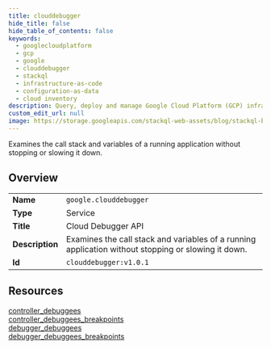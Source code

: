 ```yaml
---
title: clouddebugger
hide_title: false
hide_table_of_contents: false
keywords:
  - googlecloudplatform
  - gcp
  - google
  - clouddebugger
  - stackql
  - infrastructure-as-code
  - configuration-as-data
  - cloud inventory
description: Query, deploy and manage Google Cloud Platform (GCP) infrastructure and resources using SQL
custom_edit_url: null
image: https://storage.googleapis.com/stackql-web-assets/blog/stackql-blog-post-featured-image.png
---
```

Examines the call stack and variables of a running application without stopping or slowing it down.   
    

## Overview
<table><tbody>
<tr><td><b>Name</b></td><td><code>google.clouddebugger</code></td></tr>
<tr><td><b>Type</b></td><td>Service</td></tr>
<tr><td><b>Title</b></td><td>Cloud Debugger API</td></tr>
<tr><td><b>Description</b></td><td>Examines the call stack and variables of a running application without stopping or slowing it down. </td></tr>
<tr><td><b>Id</b></td><td><code>clouddebugger:v1.0.1</code></td></tr>
</tbody></table>

## Resources
<div class="row">
<div class="providerDocColumn">
<a href="/providers/google/clouddebugger/controller_debuggees/">controller_debuggees</a><br />
<a href="/providers/google/clouddebugger/controller_debuggees_breakpoints/">controller_debuggees_breakpoints</a><br />
</div>
<div class="providerDocColumn">
<a href="/providers/google/clouddebugger/debugger_debuggees/">debugger_debuggees</a><br />
<a href="/providers/google/clouddebugger/debugger_debuggees_breakpoints/">debugger_debuggees_breakpoints</a><br />
</div>
</div>
